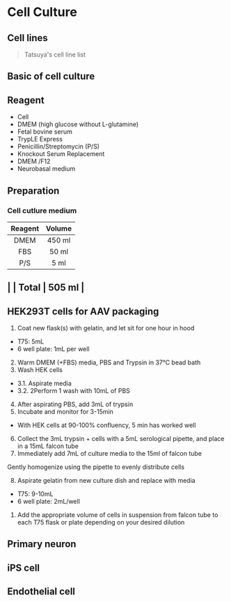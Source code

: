 # Cell Culture

## Cell lines
> Tatsuya's cell line list

## Basic of cell culture
## Reagent
- Cell
- DMEM (high glucose without L-glutamine)
- Fetal bovine serum
- TrypLE Express
- Penicillin/Streptomycin (P/S)
- Knockout Serum Replacement
- DMEM /F12
- Neurobasal medium

## Preparation

### Cell cutlure medium



| Reagent | Volume |
| :----:  | :----: |
| DMEM    | 450 ml |
| FBS     |  50 ml |
| P/S     |   5 ml |
|
| Total   | 505 ml |
---
## HEK293T cells for AAV packaging 

1. Coat new flask(s) with gelatin, and let sit for one hour in hood
-  T75: 5mL
- 6 well plate: 1mL per well
2. Warm DMEM (+FBS) media, PBS and Trypsin in 37°C bead bath
3. Wash HEK cells
- 3.1. Aspirate media
- 3.2. 2Perform 1 wash with 10mL of PBS

4. After aspirating PBS, add 3mL of trypsin
5. Incubate and monitor for 3-15min
- With HEK cells at 90-100% confluency, 5 min has worked well
6. Collect the 3mL trypsin + cells with a 5mL serological pipette, and place in a 15mL falcon tube
7. Immediately add 7mL of culture media to the 15ml of falcon tube

Gently homogenize using the pipette to evenly distribute cells

8.  Aspirate gelatin from new culture dish and replace with media
- T75: 9-10mL
- 6 well plate: 2mL/well
1.   Add the appropriate volume of cells in suspension from falcon tube to each T75 flask or plate depending on your desired dilution

## Primary neuron


## iPS cell
## Endothelial cell
